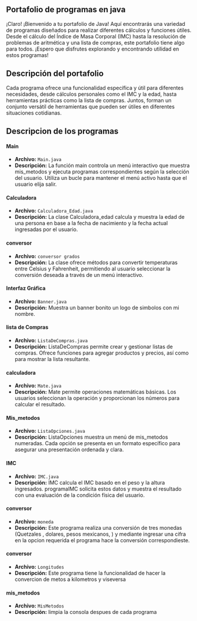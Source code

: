 ## Portafolio de programas en java

¡Claro! ¡Bienvenido a tu portafolio de Java! Aquí encontrarás una variedad de programas diseñados para realizar diferentes cálculos y funciones útiles. Desde el cálculo del Índice de Masa Corporal (IMC) hasta la resolución de problemas de aritmética y una lista de compras, este portafolio tiene algo para todos. ¡Espero que disfrutes explorando y encontrando utilidad en estos programas!

## Descripción del portafolio 

Cada programa ofrece una funcionalidad específica y útil para diferentes necesidades, desde cálculos personales como el IMC y la edad, hasta herramientas prácticas como la lista de compras. Juntos, forman un conjunto versátil de herramientas que pueden ser útiles en diferentes situaciones cotidianas.

## Descripcion de los programas 

#### Main
- **Archivo:** `Main.java`
- **Descripción:** La función main controla un menú interactivo que muestra mis_metodos y ejecuta programas correspondientes según la selección del usuario. Utiliza un bucle para mantener el menú activo hasta que el usuario elija salir.

#### Calculadora
- **Archivo:** `Calculadora_Edad.java`
- **Descripción:** La clase Calculadora_edad calcula y muestra la edad de una persona en base a la fecha de nacimiento y la fecha actual ingresadas por el usuario.

#### conversor
- **Archivo:** `conversor grados`
- **Descripción:** La clase ofrece métodos para convertir temperaturas entre Celsius y Fahrenheit, permitiendo al usuario seleccionar la conversión deseada a través de un menú interactivo.

#### Interfaz Gráfica
- **Archivo:** `Banner.java`
- **Descripción:** Muestra un banner bonito un logo de simbolos con mi nombre.

#### lista de Compras
- **Archivo:** `ListaDeCompras.java`
- **Descripción:** ListaDeCompras permite crear y gestionar listas de compras. Ofrece funciones para agregar productos y precios, así como para mostrar la lista resultante.

#### calculadora
- **Archivo:** `Mate.java`
- **Descripción:**
  Mate permite operaciones matemáticas básicas. Los usuarios seleccionan la operación y proporcionan los números para calcular el resultado.

#### Mis_metodos
- **Archivo:** `ListaOpciones.java`
- **Descripción:** ListaOpciones muestra un menú de mis_metodos numeradas. Cada opción se presenta en un formato específico para asegurar una presentación ordenada y clara.

#### IMC
- **Archivo:** `IMC.java`
- **Descripción:** IMC calcula el IMC basado en el peso y la altura ingresados. programaIMC solicita estos datos y muestra el resultado con una evaluación de la condición física del usuario.

#### conversor
- **Archivo:** `moneda`
- **Descripción:** Este programa realiza una conversión de tres monedas (Quetzales , dolares, pesos mexicanos, ) y mediante ingresar una cifra en la opcion requerida el programa hace la conversión correspondieste.

#### conversor
- **Archivo:** `Longitudes`
- **Descripción:** Este programa tiene la funcionalidad de hacer la convercion de metos a kilometros y viseversa

#### mis_metodos
- **Archivo:** `MisMetodos`
- **Descripción:** limpia la consola despues de cada programa